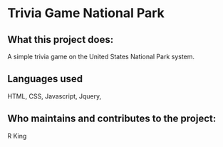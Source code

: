 # Trivia Game National Park 


## What this project does:
A simple trivia game on the United States National Park system. 

## Languages used 

HTML, CSS, Javascript, Jquery,  

## Who maintains and contributes to the project:

R King 
